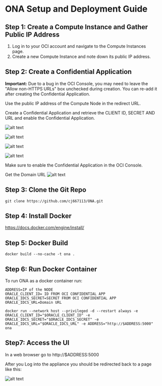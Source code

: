 # ONA Setup and Deployment Guide

## Step 1: Create a Compute Instance and Gather Public IP Address

1. Log in to your OCI account and navigate to the Compute Instances page.
2. Create a new Compute Instance and note down its public IP address.

## Step 2: Create a Confidential Application

**Important:** Due to a bug in the OCI Console, you may need to leave the "Allow non-HTTPS URLs" box unchecked during creation. You can re-add it after creating the Confidential Application.

Use the public IP address of the Compute Node in the redirect URL.

Create a Confidential Application and retrieve the CLIENT ID, SECRET AND URL and enable the Confidential Application.

![alt text](images/CA-PAGE-1.png "Page 1")

![alt text](images/CA-PAGE-2.png "Page 2")

![alt text](images/CA-PAGE-3.png "Page 3")

![alt text](images/CA-PAGE-4.png "Page 4")

Make sure to enable the Confidential Application in the OCI Console.

Get the Domain URL
![alt text](images/IDCS-URL.png "Domain URL")

## Step 3: Clone the Git Repo
    git clone https://github.com/cj667113/ONA.git

## Step 4: Install Docker
https://docs.docker.com/engine/install/

## Step 5: Docker Build
    docker build --no-cache -t ona .

## Step 6: Run Docker Container
To run ONA as a docker container run:

    ADDRESS=IP of the NODE
    ORACLE_CLIENT_ID= ID FROM OCI CONFIDENTIAL APP
    ORACLE_IDCS_SECRET=SECRET FROM OCI CONFIDENTIAL APP
    ORACLE_IDCS_URL=Domain URL

    docker run --network host --privileged -d --restart always -e ORACLE_CLIENT_ID="$ORACLE_CLIENT_ID" -e ORACLE_IDCS_SECRET="$ORACLE_IDCS_SECRET" -e ORACLE_IDCS_URL="$ORACLE_IDCS_URL" -e ADDRESS="http://$ADDRESS:5000" ona

## Step7: Access the UI
In a web browser go to http://$ADDRESS:5000

After you Log into the appliance you should be redirected back to a page like this:

![alt text](images/ONA-Landing.png "Page Landing")